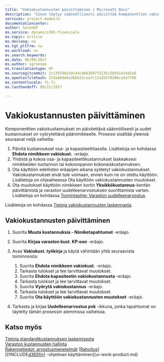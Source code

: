 ```yaml
---
title: "Vakiokustannusten päivittäminen | Microsoft Docs"
description: "Sinun täytyy säännöllisesti päivittää komponenttien vakiokustannukset ja vyöryttää uudet kustannukset päänimikkeelle."
services: project-madeira
documentationcenter: 
author: SorenGP
ms.service: dynamics365-financials
ms.topic: article
ms.devlang: na
ms.tgt_pltfrm: na
ms.workload: na
ms.search.keywords: 
ms.date: 08/09/2017
ms.author: sgroespe
ms.translationtype: HT
ms.sourcegitcommit: 2c13559bb3dc44cdb61697f5135c5b931e34d2a8
ms.openlocfilehash: 57da88de6a3bbb22cea7c12a2b579206ca5d7766
ms.contentlocale: fi-fi
ms.lasthandoff: 09/22/2017

---
```

# <a name="how-to-update-standard-costs"></a>Vakiokustannusten päivittäminen
Komponenttien vakiokustannukset on päivitettävä säännöllisesti ja uudet kustannukset on vyörytettävä päänimikkeelle. Prosessi sisältää yleensä seuraavat neljä vaihetta:  

1.  Päivitä kustannukset osa- ja kapasiteettitasolla. Lisätietoja on kohdassa **Ehdota nimikkeen vakiokust.** -eräajo.  
2.  Yhdistä ja kokoa osa- ja kapasiteettikustannukset laskeaksesi nimikkeiden tuotannon tai kokoonpanon kokonaiskustannuksen.  
3.  Ota käyttöön edellisten eräajojen aikana syötetyt vakiokustannukset. Vakiokustannukset eivät tule voimaan, ennen kuin ne on otettu käyttöön. Lisätietoja on ohjeaiheessa Ota käyttöön vakiokustannusten muutokset.  
4.  Ota muutokset käyttöön nimikkeen kortin **Yksikkökustannus**-kentän päivittämistä ja varaston uudelleenarvostuksen suorittamista varten. Lisätietoja on kohdassa [Toimintaohje: Varaston uudelleenarvostus](inventory-how-revalue-inventory.md).  

Lisätietoja on kohdassa [Tietoja vakiokustannusten laskennasta](finance-about-calculating-standard-cost.md).  
## <a name="to-update-standard-costs"></a>Vakiokustannusten päivittäminen  
1.  Suorita **Muuta kustannuksia - Nimiketapahtumat** -eräajo.  
2.  Suorita **Kirjaa varaston kust. KP:oon** -eräajo.  
3.  Avaa **Vakiokust. työkirja** ja käytä vähintään yhtä seuraavista toiminnoista:  

    1.  Suorita **Ehdota nimikkeen vakiokust.** -eräajo.  
    2.  Tarkasta tulokset ja tee tarvittavat muutokset.  
    3.  Suorita **Ehdota kapasiteetin vakiokustannusta** -eräajo.  
    4.  Tarkasta tulokset ja tee tarvittavat muutokset.
    5. Suorita **Vyörytä vakiokustannus** -eräajo.
    6.  Tarkasta tulokset ja tee tarvittavat muutokset.
    7.  Suorita **Ota käyttöön vakiokustannusten muutokset** -eräajo.  
4.  Tarkasta ja kirjaa **Uudelleenarvostus pvk** -ikkuna, jonka tapahtumat on täytetty tämän prosessin aiemmissa vaiheissa.  

## <a name="see-also"></a>Katso myös  
 [Tietoja standardikustannuksen laskemisesta](finance-about-calculating-standard-cost.md)   
 [Varaston kustannusten hallinta](finance-manage-inventory-costs.md)   
 [Rakennetiedot: arvostusmenetelmät](design-details-costing-methods.md) [[Rahoitus](finance.md)]  
 [[!INCLUDE[d365fin](includes/d365fin_md.md)] -ohjelman käyttäminen](ui-work-product.md)  

